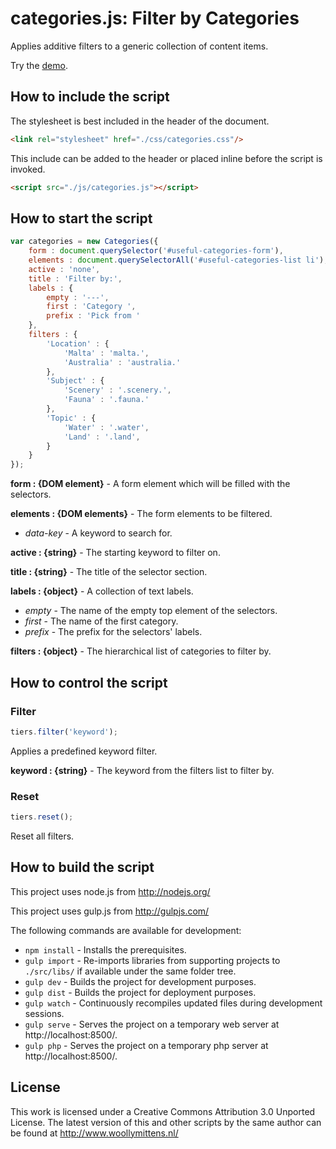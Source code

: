 # categories.js: Filter by Categories

Applies additive filters to a generic collection of content items.

Try the <a href="http://www.woollymittens.nl/default.php?url=useful-categories">demo</a>.

## How to include the script

The stylesheet is best included in the header of the document.

```html
<link rel="stylesheet" href="./css/categories.css"/>
```

This include can be added to the header or placed inline before the script is invoked.

```html
<script src="./js/categories.js"></script>
```

## How to start the script

```javascript
var categories = new Categories({
	form : document.querySelector('#useful-categories-form'),
	elements : document.querySelectorAll('#useful-categories-list li'),
	active : 'none',
	title : 'Filter by:',
	labels : {
		empty : '---',
		first : 'Category ',
		prefix : 'Pick from '
	},
	filters : {
		'Location' : {
			'Malta' : 'malta.',
			'Australia' : 'australia.'
		},
		'Subject' : {
			'Scenery' : '.scenery.',
			'Fauna' : '.fauna.'
		},
		'Topic' : {
			'Water' : '.water',
			'Land' : '.land',
		}
	}
});
```

**form : {DOM element}** - A form element which will be filled with the selectors.

**elements : {DOM elements}** - The form elements to be filtered.
+ *data-key* - A keyword to search for.

**active : {string}** - The starting keyword to filter on.

**title : {string}** - The title of the selector section.

**labels : {object}** - A collection of text labels.
+ *empty* - The name of the empty top element of the selectors.
+ *first* - The name of the first category.
+ *prefix* - The prefix for the selectors' labels.

**filters : {object}** - The hierarchical list of categories to filter by.

## How to control the script

### Filter

```javascript
tiers.filter('keyword');
```

Applies a predefined keyword filter.

**keyword : {string}** - The keyword from the filters list to filter by.

### Reset

```javascript
tiers.reset();
```

Reset all filters.

## How to build the script

This project uses node.js from http://nodejs.org/

This project uses gulp.js from http://gulpjs.com/

The following commands are available for development:
+ `npm install` - Installs the prerequisites.
+ `gulp import` - Re-imports libraries from supporting projects to `./src/libs/` if available under the same folder tree.
+ `gulp dev` - Builds the project for development purposes.
+ `gulp dist` - Builds the project for deployment purposes.
+ `gulp watch` - Continuously recompiles updated files during development sessions.
+ `gulp serve` - Serves the project on a temporary web server at http://localhost:8500/.
+ `gulp php` - Serves the project on a temporary php server at http://localhost:8500/.

## License

This work is licensed under a Creative Commons Attribution 3.0 Unported License. The latest version of this and other scripts by the same author can be found at http://www.woollymittens.nl/
